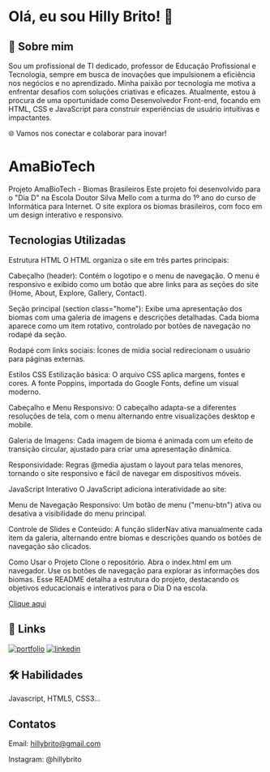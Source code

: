 
# Olá, eu sou Hilly Brito! 👋


## 🚀 Sobre mim
Sou um profissional de TI dedicado, professor de Educação Profissional e Tecnologia, sempre em busca de inovações que impulsionem a eficiência nos negócios e no aprendizado. Minha paixão por tecnologia me motiva a enfrentar desafios com soluções criativas e eficazes. Atualmente, estou à procura de uma oportunidade como Desenvolvedor Front-end, focando em HTML, CSS e JavaScript para construir experiências de usuário intuitivas e impactantes.

🌐 Vamos nos conectar e colaborar para inovar!


# AmaBioTech

Projeto AmaBioTech - Biomas Brasileiros
Este projeto foi desenvolvido para o "Dia D" na Escola Doutor Silva Mello com a turma do 1º ano do curso de Informática para Internet. O site explora os biomas brasileiros, com foco em um design interativo e responsivo.


## Tecnologias Utilizadas



Estrutura HTML
O HTML organiza o site em três partes principais:

Cabeçalho (header): Contém o logotipo e o menu de navegação. O menu é responsivo e exibido como um botão que abre links para as seções do site (Home, About, Explore, Gallery, Contact).

Seção principal (section class="home"): Exibe uma apresentação dos biomas com uma galeria de imagens e descrições detalhadas. Cada bioma aparece como um item rotativo, controlado por botões de navegação no rodapé da seção.

Rodapé com links sociais: Ícones de mídia social redirecionam o usuário para páginas externas.

Estilos CSS
Estilização básica: O arquivo CSS aplica margens, fontes e cores. A fonte Poppins, importada do Google Fonts, define um visual moderno.

Cabeçalho e Menu Responsivo: O cabeçalho adapta-se a diferentes resoluções de tela, com o menu alternando entre visualizações desktop e mobile.

Galeria de Imagens: Cada imagem de bioma é animada com um efeito de transição circular, ajustado para criar uma apresentação dinâmica.

Responsividade: Regras @media ajustam o layout para telas menores, tornando o site responsivo e fácil de navegar em dispositivos móveis.

JavaScript Interativo
O JavaScript adiciona interatividade ao site:

Menu de Navegação Responsivo: Um botão de menu ("menu-btn") ativa ou desativa a visibilidade do menu principal.

Controle de Slides e Conteúdo: A função sliderNav ativa manualmente cada item da galeria, alternando entre biomas e descrições quando os botões de navegação são clicados.

Como Usar o Projeto
Clone o repositório.
Abra o index.html em um navegador.
Use os botões de navegação para explorar as informações dos biomas.
Esse README detalha a estrutura do projeto, destacando os objetivos educacionais e interativos para o Dia D na escola.

[Clique aqui](https://hillybrito.github.io/amobiotech/)

## 🔗 Links
[![portfolio](https://img.shields.io/badge/my_portfolio-000?style=for-the-badge&logo=ko-fi&logoColor=white)](https://github.com/HillyBrito)
[![linkedin](https://img.shields.io/badge/linkedin-0A66C2?style=for-the-badge&logo=linkedin&logoColor=white)](https://www.linkedin.com/in/hillybrito)



## 🛠 Habilidades
Javascript, HTML5, CSS3...


## Contatos

Email: hillybrito@gmail.com

Instagram: @hillybrito

